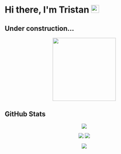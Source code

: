 # Hi there, I'm Tristan <img src="https://media.giphy.com/media/hvRJCLFzcasrR4ia7z/giphy.gif" width="25px">
## Under construction...
<p align="center">
<img src="https://media.giphy.com/media/vFKqnCdLPNOKc/giphy.gif" width="200" height="200" />
                                                                                                </p>
                                                                                                
## GitHub Stats

<p align="center">
    <img align=center src="https://github-profile-summary-cards.vercel.app/api/cards/profile-details?username=Tristan-H11&theme=vue"/>
</p>
<p align="center">
<img src="https://github-profile-summary-cards.vercel.app/api/cards/repos-per-language?username=Tristan-H11&theme=vue"/>
<img src="https://github-profile-summary-cards.vercel.app/api/cards/most-commit-language?username=Tristan-H11&theme=vue"/>
</p>
<p align="center">
    <img align=center src="https://github-profile-summary-cards.vercel.app/api/cards/productive-time?username=Tristan-H11&theme=vue"/>
</p>
